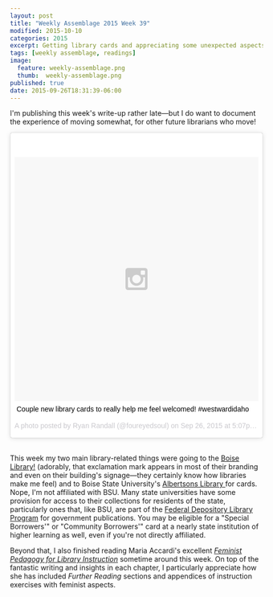 ```yaml
---
layout: post
title: "Weekly Assemblage 2015 Week 39"
modified: 2015-10-10
categories: 2015
excerpt: Getting library cards and appreciating some unexpected aspects of Maria Accardi's _Feminist Pedagogy for Library Instruction_
tags: [weekly assemblage, readings]
image:
  feature: weekly-assemblage.png
  thumb:  weekly-assemblage.png
published: true
date: 2015-09-26T18:31:39-06:00
---
```

I'm publishing this week's write-up rather late—but I do want to document the experience of moving somewhat, for other future librarians who move!  

<blockquote class="instagram-media" data-instgrm-captioned data-instgrm-version="4" style=" background:#FFF; border:0; border-radius:3px; box-shadow:0 0 1px 0 rgba(0,0,0,0.5),0 1px 10px 0 rgba(0,0,0,0.15); margin: 1px; max-width:658px; padding:0; width:99.375%; width:-webkit-calc(100% - 2px); width:calc(100% - 2px);"><div style="padding:8px;"> <div style=" background:#F8F8F8; line-height:0; margin-top:40px; padding:50.0% 0; text-align:center; width:100%;"> <div style=" background:url(data:image/png;base64,iVBORw0KGgoAAAANSUhEUgAAACwAAAAsCAMAAAApWqozAAAAGFBMVEUiIiI9PT0eHh4gIB4hIBkcHBwcHBwcHBydr+JQAAAACHRSTlMABA4YHyQsM5jtaMwAAADfSURBVDjL7ZVBEgMhCAQBAf//42xcNbpAqakcM0ftUmFAAIBE81IqBJdS3lS6zs3bIpB9WED3YYXFPmHRfT8sgyrCP1x8uEUxLMzNWElFOYCV6mHWWwMzdPEKHlhLw7NWJqkHc4uIZphavDzA2JPzUDsBZziNae2S6owH8xPmX8G7zzgKEOPUoYHvGz1TBCxMkd3kwNVbU0gKHkx+iZILf77IofhrY1nYFnB/lQPb79drWOyJVa/DAvg9B/rLB4cC+Nqgdz/TvBbBnr6GBReqn/nRmDgaQEej7WhonozjF+Y2I/fZou/qAAAAAElFTkSuQmCC); display:block; height:44px; margin:0 auto -44px; position:relative; top:-22px; width:44px;"></div></div> <p style=" margin:8px 0 0 0; padding:0 4px;"> <a href="https://instagram.com/p/8HQOpIxURH/" style=" color:#000; font-family:Arial,sans-serif; font-size:14px; font-style:normal; font-weight:normal; line-height:17px; text-decoration:none; word-wrap:break-word;" target="_top">Couple new library cards to really help me feel welcomed! #westwardidaho</a></p> <p style=" color:#c9c8cd; font-family:Arial,sans-serif; font-size:14px; line-height:17px; margin-bottom:0; margin-top:8px; overflow:hidden; padding:8px 0 7px; text-align:center; text-overflow:ellipsis; white-space:nowrap;">A photo posted by Ryan Randall (@foureyedsoul) on <time style=" font-family:Arial,sans-serif; font-size:14px; line-height:17px;" datetime="2015-09-27T00:07:10+00:00">Sep 26, 2015 at 5:07pm PDT</time></p></div></blockquote>
<script async defer src="//platform.instagram.com/en_US/embeds.js"></script>  
 &nbsp; 
  
This week my two main library-related things were going to the [Boise Library!](http://www.boisepubliclibrary.org/) (adorably, that exclamation mark appears in most of their branding and even on their building's signage—they certainly know how libraries make me feel) and to Boise State University's [Albertsons Library ](http://library.boisestate.edu/) for cards. Nope, I'm not affiliated with BSU. Many state universities have some provision for access to their collections for residents of the state, particularly ones that, like BSU, are part of the [Federal Depository Library Program](http://library.boisestate.edu/about/colldev.php#government) for government publications. You may be eligible for a "Special Borrowers'" or "Community Borrowers'" card at a nearly state institution of higher learning as well, even if you're not directly affiliated.     

Beyond that, I also finished reading Maria Accardi's excellent [_Feminist Pedagogy for Library Instruction_](http://www.worldcat.org/title/feminist-pedagogy-for-library-instruction/oclc/847529221) sometime around this week. On top of the fantastic writing and insights in each chapter, I particularly appreciate how she has included *Further Reading* sections and appendices of instruction exercises with feminist aspects.   
